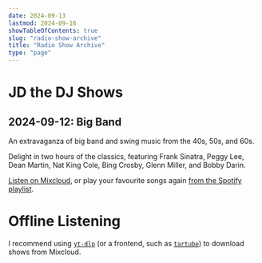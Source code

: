 ```yaml
---
date: 2024-09-13
lastmod: 2024-09-16
showTableOfContents: true
slug: "radio-show-archive"
title: "Radio Show Archive"
type: "page"
---
```


# JD the DJ Shows

## 2024-09-12: Big Band

An extravaganza of big band and swing music from the 40s, 50s, and 60s.

Delight in two hours of the classics, featuring Frank Sinatra, Peggy Lee, Dean Martin, Nat King Cole, Bing Crosby, Glenn Miller, and Bobby Darin.

[Listen on Mixcloud](https://www.mixcloud.com/ferndale-ctg/fcr-radio-plymouth-presents-james-davidsons-random-radio-show-120924/), or play your favourite songs again [from the Spotify playlist](https://open.spotify.com/playlist/3KaivKAutRo8vVw1NybAIu?si=e2beb12b8369413b).

# Offline Listening

I recommend using [`yt-dlp`](https://github.com/yt-dlp/yt-dlp/releases) (or a frontend, such as [`tartube`](https://github.com/axcore/tartube/releases)) to download shows from Mixcloud.
